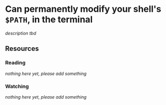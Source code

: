 # Can permanently modify your shell's `$PATH`, in the terminal
_description tbd_
## Resources
### Reading
_nothing here yet, please add something_
### Watching
_nothing here yet, please add something_
